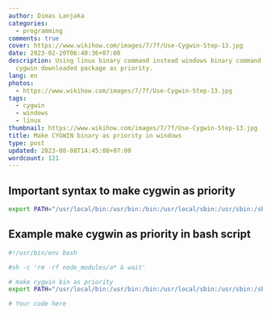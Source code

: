 ```yaml
---
author: Dimas Lanjaka
categories:
  - programming
comments: true
cover: https://www.wikihow.com/images/7/7f/Use-Cygwin-Step-13.jpg
date: 2023-02-20T06:40:36+07:00
description: Using linux binary command instead windows binary command. Make
  cygwin downloaded package as priority.
lang: en
photos:
  - https://www.wikihow.com/images/7/7f/Use-Cygwin-Step-13.jpg
tags:
  - cygwin
  - windows
  - linux
thumbnail: https://www.wikihow.com/images/7/7f/Use-Cygwin-Step-13.jpg
title: Make CYGWIN binary as priority in windows
type: post
updated: 2023-08-08T14:45:08+07:00
wordcount: 121
---
```


## Important syntax to make cygwin as priority

```bash
export PATH="/usr/local/bin:/usr/bin:/bin:/usr/local/sbin:/usr/sbin:/sbin:$PATH";
```

## Example make cygwin as priority in bash script

```bash
#!/usr/bin/env bash

#sh -c 'rm -rf node_modules/a* & wait'

# make cygwin bin as priority
export PATH="/usr/local/bin:/usr/bin:/bin:/usr/local/sbin:/usr/sbin:/sbin:$PATH";

# Your code here
```
